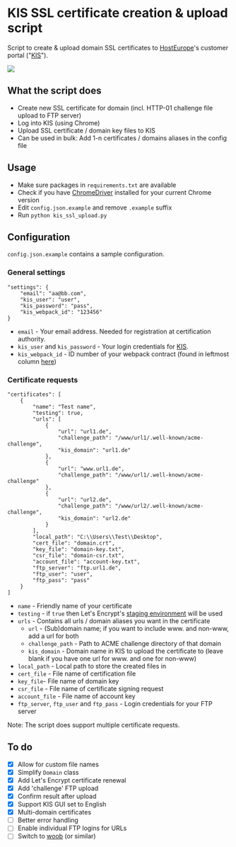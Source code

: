 # KIS SSL certificate creation & upload script
Script to create & upload domain SSL certificates to [HostEurope](https://www.hosteurope.de)'s customer portal ("[KIS](https://kis.hosteurope.de)").

<img src="https://github.com/nicolaus-hee/kis-ssl-upload/blob/main/images/kis-ssl-upload.png">

## What the script does
* Create new SSL certificate for domain (incl. HTTP-01 challenge file upload to FTP server)
* Log into KIS (using Chrome)
* Upload SSL certificate / domain key files to KIS
* Can be used in bulk: Add 1-n certificates / domains aliases in the config file

## Usage
* Make sure packages in `requirements.txt` are available
* Check if you have [ChromeDriver](https://sites.google.com/chromium.org/driver/) installed for your current Chrome version
* Edit `config.json.example` and remove `.example` suffix
* Run `python kis_ssl_upload.py`

## Configuration

`config.json.example` contains a sample configuration.
### General settings

```
"settings": {
    "email": "aa@bb.com",
    "kis_user": "user",
    "kis_password": "pass",
    "kis_webpack_id": "123456"
}
```
* `email` - Your email address. Needed for registration at certification authority.
* `kis_user` and `kis_password` - Your login credentials for [KIS](https://kis.hosteurope.de).
* `kis_webpack_id` - ID number of your webpack contract (found in leftmost column [here](https://kis.hosteurope.de/administration/webhosting/?mode=1))

### Certificate requests

```
"certificates": [
    {
        "name": "Test name",
        "testing": true,
        "urls": [
            {
                "url": "url1.de",
                "challenge_path": "/www/url1/.well-known/acme-challenge",
                "kis_domain": "url1.de"
            },
            {
                "url": "www.url1.de",
                "challenge_path": "/www/url1/.well-known/acme-challenge"
            },                
            {
                "url": "url2.de",
                "challenge_path": "/www/url2/.well-known/acme-challenge",
                "kis_domain": "url2.de"
            }
        ],
        "local_path": "C:\\Users\\Test\\Desktop",
        "cert_file": "domain.crt",
        "key_file": "domain-key.txt",
        "csr_file": "domain-csr.txt",
        "account_file": "account-key.txt",
        "ftp_server": "ftp.url1.de",
        "ftp_user": "user",
        "ftp_pass": "pass"
    }
]
```

* `name` - Friendly name of your certificate
* `testing` - if `true` then Let's Encrypt's [staging environment](https://letsencrypt.org/docs/staging-environment/) will be used
* `urls` - Contains all urls / domain aliases you want in the certificate
  * `url` - (Sub)domain name; if you want to include www. and non-www, add a url for both
  * `challenge_path` - Path to  ACME challenge directory of that domain
  * `kis_domain` - Domain name in KIS to upload the certificate to (leave blank if you have one url for www. and one for non-www)
* `local_path` - Local path to store the created files in
* `cert_file` - File name of certification file
* `key_file`- File name of domain key
* `csr_file` - File name of certificate signing request
* `account_file` - File name of account key
* `ftp_server`, `ftp_user` and `ftp_pass` - Login credentials for your FTP server

Note: The script does support multiple certificate requests.

## To do
- [x] Allow for custom file names
- [x] Simplify `Domain` class
- [x] Add Let's Encrypt certificate renewal
- [x] Add 'challenge' FTP upload
- [x] Confirm result after upload
- [x] Support KIS GUI set to English
- [x] Multi-domain certificates
- [ ] Better error handling
- [ ] Enable individual FTP logins for URLs
- [ ] Switch to [woob](https://github.com/rbignon/woob) (or similar) 
